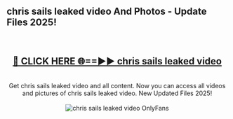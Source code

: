<h2>chris sails leaked video And Photos - Update Files 2025!</h2>
<br>
<div align="center">
<h2><a href="https://linkcuts.com/hfmhzwbr" rel="nofollow">🔴 CLICK HERE 🌐==►► chris sails leaked video</a></h2>
<br>
Get chris sails leaked video and all content. Now you can access all videos and pictures of chris sails leaked video. New Updated Files 2025!
<br>
<br>
<a href="https://linkcuts.com/hfmhzwbr" rel="nofollow" data-target="animated-image.originalLink"><img src="https://i.ibb.co.com/WyWwxjT/player-gif2.gif" alt="chris sails leaked video OnlyFans" style="max-width: 100%; display: inline-block;" data-target="animated-image.originalImage"></a>
</div>
<br>